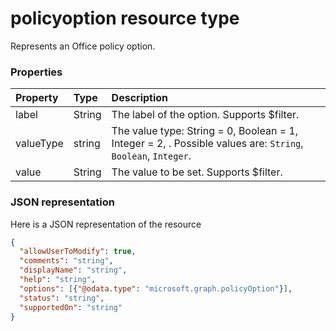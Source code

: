 # policyoption resource type

Represents an Office policy option.


### Properties
| Property	   | Type	|Description|
|:---------------|:--------|:----------|
|label|String|The label of the option. Supports $filter.|
|valueType|string|The value type: String = 0, Boolean = 1, Integer = 2, . Possible values are: `String`, `Boolean`, `Integer`.|
|value|String|The value to be set. Supports $filter.|

### JSON representation

Here is a JSON representation of the resource

<!-- {
  "blockType": "resource",
  "optionalProperties": [
    "allowUserToModify",
    "comments",
    "displayName",
    "help",
    "status",
    "supportedOn"
  ],
  "keyProperty": "id",
  "@odata.type": "microsoft.graph.policyoption"
}-->

```json
{
  "allowUserToModify": true,
  "comments": "string",
  "displayName": "string",
  "help": "string",
  "options": [{"@odata.type": "microsoft.graph.policyOption"}],
  "status": "string",
  "supportedOn": "string"
}

```

<!-- uuid: 8fcb5dbc-d5aa-4681-8e31-b001d5168d79
2015-10-25 14:57:30 UTC -->
<!-- {
  "type": "#page.annotation",
  "description": "policyoption resource",
  "keywords": "",
  "section": "documentation",
  "tocPath": ""
}-->

